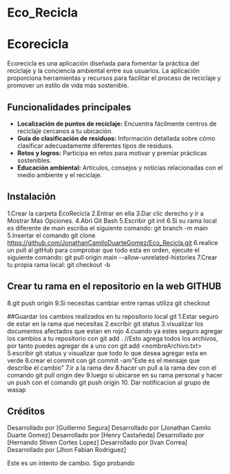 # Eco_Recicla

# Ecorecicla

Ecorecicla es una aplicación diseñada para fomentar la práctica del reciclaje y la conciencia ambiental entre sus usuarios. La aplicación proporciona herramientas y recursos para facilitar el proceso de reciclaje y promover un estilo de vida más sostenible.

## Funcionalidades principales

- **Localización de puntos de reciclaje:** Encuentra fácilmente centros de reciclaje cercanos a tu ubicación.
- **Guía de clasificación de residuos:** Información detallada sobre cómo clasificar adecuadamente diferentes tipos de residuos.
- **Retos y logros:** Participa en retos para motivar y premiar prácticas sostenibles.
- **Educación ambiental:** Artículos, consejos y noticias relacionadas con el medio ambiente y el reciclaje.


## Instalación
1.Crear la carpeta EcoRecicla
2.Entrar en ella
3.Dar clic derecho y ir a Mostrar Mas Opciones.
4.Abri Git Bash
5.Escribir git init
6.Si su rama local es diferente de main escriba el siguiente comando: git branch -m main
5.Insertar el comando git clone https://github.com/JonathanCamiloDuarteGomez/Eco_Recicla.git
6.realice un pull al gitHub para comprobar que todo esta en orden, ejecute el siguiente comando: git pull origin main --allow-unrelated-histories
7.Crear tu propia rama local: git checkout -b <tu nombre>
## Crear tu rama en el repositorio en la web GITHUB
8.git push origin <nombre de la rama>
9.Si necesitas cambiar entre ramas utiliza git checkout <nombreRama>

##Guardar los cambios realizados en tu repositorio local git
1.Estar seguro de estar en la rama que necesitas
2.escribir git status
3.visualizar los documentos afectados que estan en rojo
4.cuando ya estes seguro agregar los cambios a tu repositorio con git add . //Esto agrega todos los archivos, por tanto puedes agregar de a uno con git add <nombreArchivo.txt>
5.escribir git status y visualizar que todo lo que desea agregar esta en verde
6.crear el commit con git commit -am"Este es el mensaje que describe el cambio"
7.ir a la rama dev
8.hacer un pull a la rama dev con el comando git pull origin dev
9.luego si ubicarse en su rama personal y hacer un push con el comando git push origin <mi rama>
10. Dar notificacion al grupo de wasap


## Créditos

Desarrollado por [Guillermo Segura]
Desarrollado por [Jonathan Camilo Duarte Gomez]
Desarrollado por [Henry Castañeda]
Desarrollado por [Hernando Stiven Cortes Lopez]
Desarrollado por [Ivan Correa]
Desarrollado por [Jhon Fabian Rodriguez]

Este es un intento de cambio.
Sigo probando
